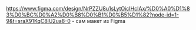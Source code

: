 https://www.figma.com/design/NrPZZU8u1sLytOicIHcIAx/%D0%A0%D1%83%D0%BC%D0%A2%D0%B8%D0%B1%D0%B5%D1%82?node-id=1-9&t=sraX91KqC8lU2ua8-0 - сам макет из Figma
